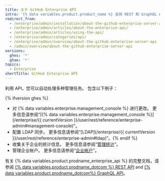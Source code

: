```yaml
---
title: 关于 GitHub Enterprise API
intro: '{% data variables.product.product_name %} 支持 REST 和 GraphQL API。'
redirect_from:
  - /enterprise/admin/installation/about-the-github-enterprise-server-api
  - /enterprise/admin/articles/about-the-enterprise-api/
  - /enterprise/admin/articles/using-the-api/
  - /enterprise/admin/categories/api/
  - /enterprise/admin/overview/about-the-github-enterprise-server-api
  - /admin/overview/about-the-github-enterprise-server-api
versions:
  ghes: '*'
  ghae: '*'
topics:
  - Enterprise
shortTitle: GitHub Enterprise API
---
```


利用 API，您可以自动处理多种管理任务。 包含以下例子：

{% ifversion ghes %}
- 对 {% data variables.enterprise.management_console %} 进行更改。 更多信息请参阅“[{% data variables.enterprise.management_console %}](/enterprise/{{ currentVersion }}/user/rest/reference/enterprise-admin#management-console)”。
- 配置 LDAP 同步。 更多信息请参阅“[LDAP](/enterprise/{{ currentVersion }}/user/rest/reference/enterprise-admin#ldap)”。{% endif %}
- 收集关于企业的统计信息。 更多信息请参阅“[管理统计](/rest/reference/enterprise-admin#admin-stats)”。
- 管理企业帐户。 更多信息请参阅“[企业帐户](/graphql/guides/managing-enterprise-accounts)”。

有关 {% data variables.product.prodname_enterprise_api %} 的完整文档，请参阅 [{% data variables.product.prodname_dotcom %} REST API](/rest) and [{% data variables.product.prodname_dotcom%} GraphQL API](/graphql)。 
